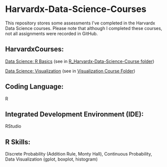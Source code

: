 # Harvardx-Data-Science-Courses
This repository stores some assessments I've completed in the Harvardx Data Science courses. Please note that although I completed these courses, not all assignments were recorded in GitHub. 

## HarvardxCourses: 
[Data Science: R Basics](https://www.edx.org/learn/r-programming/harvard-university-data-science-r-basics) (see in [R_Harvardx-Data-Science-Course folder](https://github.com/AliciaAlcarazTsele/R_Harvardx-Data-Science-Course/tree/main))

[Data Science: Visualization](https://www.edx.org/learn/data-visualization/harvard-university-data-science-visualization) (see in [Visualization Course Folder](https://github.com/AliciaAlcarazTsele/R_Harvardx-Data-Science-Course/tree/main/Visualization%20Course))
    
## Coding Language: 
R

## Integrated Development Environment (IDE): 
RStudio

## R Skills: 
Discrete Probability (Addition Rule, Monty Hall), Continuous Probability, Data Visualization (gplot, boxplot, histogram)

